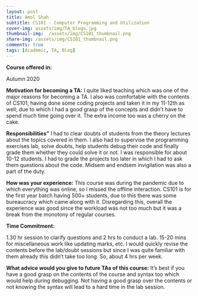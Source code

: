 ```yaml
---
layout: post
title: Amol Shah
subtitle: CS101 - Computer Programming and Utilization
cover-img: assets/img/TA_blogs.jpg
thumbnail-img:  /assets/img/CS101_thumbnail.png
share-img: /assets/img/CS101_thumbnail.png
comments: true
tags: [Academic, TA, Blog]
---
```


**Course offered in:**

Autumn 2020 <br>

**Motivation for becoming a TA:**
I quite liked teaching which was one of the major reasons for becoming a TA. I also was comfortable with the contents of CS101, having done some coding projects and taken it in my 11-12th as well; due to which I had a good grasp of the concepts and didn’t have to spend much time going over it. The extra income too was a cherry on the cake. 
 
**Responsibilities”**
I had to clear doubts of students from the theory lectures about the topics covered in them. I also had to supervise the programming exercises lab, solve doubts, help students debug their code and finally grade them whether they could solve it or not. I was responsible for about 10-12 students. I had to grade the projects too later in which I had to ask them questions about the code. Midsem and endsem invigilation was also a part of the duty. 

**How was your experience:**
This course was during the pandemic due to which everything was online, so I missed the offline interaction. CS101 is for the first year batch having 500+ students, due to this there was some bureaucracy which came along with it.  Disregarding this, overall the experience was good since the workload was not too much but it was a break from the monotony of regular courses. 

**Time Commitment:**

1.30 hr session to clarify questions and 2 hrs to conduct a lab. 15-20 mins for miscellaneous work like updating marks, etc.  I would quickly revise the contents before the lab/doubt sessions but since I was quite familiar with them already this didn’t take too long. So, about 4 hrs per week.

**What advice would you give to future TAs of this course:**
It’s best if you have a good grasp on the contents of the course and syntax too which would help during debugging. Not having a good grasp over the contents or not knowing the syntax will lead to a hard time in the lab session. 
